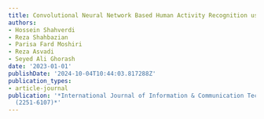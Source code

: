 ```yaml
---
title: Convolutional Neural Network Based Human Activity Recognition using CSI.
authors:
- Hossein Shahverdi
- Reza Shahbazian
- Parisa Fard Moshiri
- Reza Asvadi
- Seyed Ali Ghorash
date: '2023-01-01'
publishDate: '2024-10-04T10:44:03.817288Z'
publication_types:
- article-journal
publication: '*International Journal of Information & Communication Technology Research
  (2251-6107)*'
---
```

